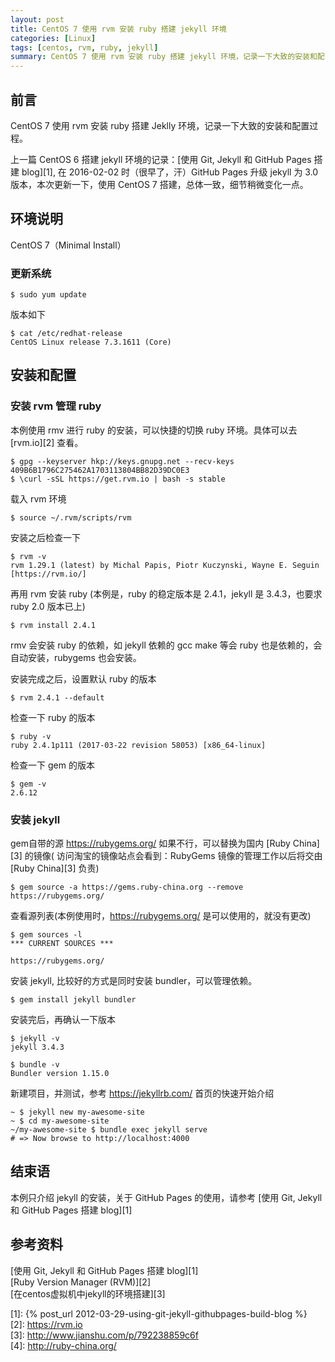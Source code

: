 ```yaml
---
layout: post
title: CentOS 7 使用 rvm 安装 ruby 搭建 jekyll 环境
categories: [Linux]
tags: [centos, rvm, ruby, jekyll]
summary: CentOS 7 使用 rvm 安装 ruby 搭建 jekyll 环境，记录一下大致的安装和配置过程。
---
```

## 前言

CentOS 7 使用 rvm 安装 ruby 搭建 Jeklly 环境，记录一下大致的安装和配置过程。

上一篇 CentOS 6 搭建 jekyll 环境的记录：[使用 Git, Jekyll 和 GitHub Pages 搭建 blog][1], 在 2016-02-02 时（很早了，汗）GitHub Pages 升级 jekyll 为 3.0 版本，本次更新一下，使用 CentOS 7 搭建，总体一致，细节稍微变化一点。  

## 环境说明
CentOS 7（Minimal Install）

### 更新系统

```terminal
$ sudo yum update
```

版本如下

```terminal
$ cat /etc/redhat-release
CentOS Linux release 7.3.1611 (Core)
```

## 安装和配置

### 安装 rvm 管理 ruby
本例使用 rmv 进行 ruby 的安装，可以快捷的切换 ruby 环境。具体可以去  [rvm.io][2] 查看。

```terminal
$ gpg --keyserver hkp://keys.gnupg.net --recv-keys 409B6B1796C275462A1703113804BB82D39DC0E3
$ \curl -sSL https://get.rvm.io | bash -s stable
```

载入 rvm 环境

```terminal
$ source ~/.rvm/scripts/rvm
```

安装之后检查一下

```terminal
$ rvm -v
rvm 1.29.1 (latest) by Michal Papis, Piotr Kuczynski, Wayne E. Seguin [https://rvm.io/]
```

再用 rvm 安装 ruby (本例是，ruby 的稳定版本是 2.4.1，jekyll 是 3.4.3，也要求 ruby 2.0 版本已上)

```terminal
$ rvm install 2.4.1
```

rmv 会安装 ruby 的依赖，如 jekyll 依赖的 gcc make 等会 ruby 也是依赖的，会自动安装，rubygems 也会安装。

安装完成之后，设置默认 ruby 的版本

```terminal
$ rvm 2.4.1 --default
```

检查一下 ruby 的版本

```terminal
$ ruby -v
ruby 2.4.1p111 (2017-03-22 revision 58053) [x86_64-linux]
```

检查一下 gem 的版本

```terminal
$ gem -v
2.6.12
```

### 安装 jekyll
gem自带的源 <https://rubygems.org/> 如果不行，可以替换为国内 [Ruby China][3] 的镜像( 访问淘宝的镜像站点会看到：RubyGems 镜像的管理工作以后将交由 [Ruby China][3] 负责)

```terminal
$ gem source -a https://gems.ruby-china.org --remove https://rubygems.org/
```

查看源列表(本例使用时，<https://rubygems.org/> 是可以使用的，就没有更改)

```terminal
$ gem sources -l
*** CURRENT SOURCES ***
	
https://rubygems.org/
```

安装 jekyll, 比较好的方式是同时安装 bundler，可以管理依赖。

```
$ gem install jekyll bundler
```

安装完后，再确认一下版本

```terminal
$ jekyll -v
jekyll 3.4.3

$ bundle -v
Bundler version 1.15.0
```

新建项目，并测试，参考 <https://jekyllrb.com/> 首页的快速开始介绍

```terminal
~ $ jekyll new my-awesome-site
~ $ cd my-awesome-site
~/my-awesome-site $ bundle exec jekyll serve
# => Now browse to http://localhost:4000
```

## 结束语
本例只介绍 jekyll 的安装，关于 GitHub Pages 的使用，请参考 [使用 Git, Jekyll 和 GitHub Pages 搭建 blog][1]

## 参考资料
[使用 Git, Jekyll 和 GitHub Pages 搭建 blog][1]  
[Ruby Version Manager (RVM)][2]  
[在centos虚拟机中jekyll的环境搭建][3]

[1]: {% post_url 2012-03-29-using-git-jekyll-githubpages-build-blog %}  
[2]: https://rvm.io  
[3]: http://www.jianshu.com/p/792238859c6f  
[4]: http://ruby-china.org/  
